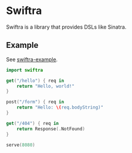 # Swiftra

Swiftra is a library that provides DSLs like Sinatra.

## Example

See [swiftra-example](https://github.com/takebayashi/swiftra-example).

```swift
import swiftra

get("/hello") { req in
    return "Hello, world!"
}

post("/form") { req in
    return "Hello: \(req.bodyString)"
}

get("/404") { req in
    return Response(.NotFound)
}

serve(8080)
```
